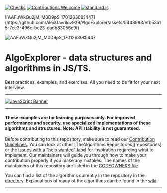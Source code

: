 <div align="left">

[![Checks][checks]][actions]
[![Contributions Welcome][welcome]](CONTRIBUTING.md)
[![standard.js][standard-logo]][standard-js]

</div>
![AAFuWkQu2jM_M0D9pS_1701263085447](https://github.com/AlexGavrilov939/AlgoExplorer/assets/5443983/efb53a15-7ec3-496c-bc23-dadb83056c9f)

![AAFuWkQu2jM_M0D9pS_1701263085447](https://github.com/AlexGavrilov939/AlgoExplorer/assets/5443983/b31796ef-5d54-4ad5-81a3-02fce0c42c2d)


<!-- Front Matter -->

# AlgoExplorer - data structures and algorithms in JS/TS. 

Best practices, examples, and exercises. All you need to be fit for your next interview.

---

<!-- Banner -->
[![JavaScript Banner][banner]](DIRECTORY.md)

---

<!-- Disclaimer -->

<h4 align="left">
  These examples are for learning purposes only. For improved performance and security,
  use specialized implementations of these algorithms and structures.
  Note: API stability is not guaranteed.
</h4>



<!-- Body -->

Before contributing to this repository, make sure to read our [Contribution Guidelines](CONTRIBUTING.md). You can look
at other [TheAlgorithms Repositories][repositories] or the [issues with a "help wanted" label][help-wanted] for
inspiration regarding what to implement. Our maintainers will guide you through how to make your contribution properly
if you make any mistakes. The names of the maintainers of this repository are listed in the
[CODEOWNERS file](.github/CODEOWNERS).

You can find a list of the algorithms currently in the repository in the [directory](DIRECTORY.md). Explanations of
many of the algorithms can be found in the [wiki][explanation].

---

<!-- Banner Image -->

[banner]: https://user-images.githubusercontent.com/68542775/167072911-dc31eac8-6885-4a05-9c25-279ecce22a79.png

<!-- Badge Links -->

[standard-logo]: https://img.shields.io/badge/code%20style-standardjs-%23f3df49
[welcome]: https://img.shields.io/static/v1.svg?label=Contributions&message=Welcome&color=0059b3
[checks]: https://img.shields.io/github/actions/workflow/status/TheAlgorithms/JavaScript/Ci.yml?branch=master&label=checks

<!-- External Links -->

[standard-js]: https://standardjs.com/
[actions]: https://github.com/AlexGavrilov939/AlgoExplorer/actions
[explanation]: https://github.com/AlexGavrilov939/AlgoExplorer/wiki
[help-wanted]: https://github.com/AlexGavrilov939/AlgoExplorer/issues?q=is%3Aopen+is%3Aissue+label%3A%22help+wanted%22
